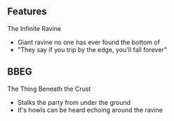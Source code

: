 ## Features
The Infinite Ravine
- Giant ravine no one has ever found the bottom of
- "They say if you trip by the edge, you'll fall forever"

## BBEG
The Thing Beneath the Crust
- Stalks the party from under the ground
- It's howls can be heard echoing around the ravine